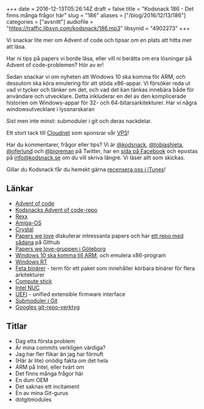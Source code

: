+++
date = 2016-12-13T05:26:14Z
draft = false
title = "Kodsnack 186 - Det finns många frågor här"
slug = "186"
aliases = ["/blog/2016/12/13/186"]
categories = ["avsnitt"]
audiofile = "https://traffic.libsyn.com/kodsnack/186.mp3"
libsynid = "4902273"
+++

Vi snackar lite mer om Advent of code och tipsar om en plats att hitta mer att läsa.

Har ni tips på papers vi borde läsa, eller vill ni berätta om era lösningar på Advent of code-problemen? Hör av er!

Sedan snackar vi om nyheten att Windows 10 ska komma för ARM, och dessutom ska köra emulering för att stöda x86-appar. Vi försöker reda ut vad vi tycker och tänker om det, och vad det kan tänkas innebära både för användare och utvecklare. Detta inkluderar en del av den komplicerade historien om Windows-appar för 32- och 64-bitarsarkitekturer. Har vi några windowsutvecklare i lyssnarskaran

Sist men inte minst: submoduler i git och deras nackdelar.

Ett stort tack till [Cloudnet](http://www.cloudnet.se) som sponsrar vår [VPS](http://en.wikipedia.org/wiki/Virtual_private_server)!

Har du kommentarer, frågor eller tips? Vi är [@kodsnack](https://www.twitter.com/kodsnack), [@tobiashieta](https://www.twitter.com/tobiashieta), [@oferlund](https://www.twitter.com/oferlund) och [@bjoreman](https://www.twitter.com/bjoreman) på Twitter, har en [sida på Facebook](https://www.facebook.com/kodsnack) och epostas på [info@kodsnack.se](mailto:info@kodsnack.se) om du vill skriva längre. Vi läser allt som skickas.

Gillar du Kodsnack får du hemskt gärna [recensera oss i iTunes](http://itunes.apple.com/se/podcast/kodsnack/id561631498?l=en)!

## Länkar ##
* [Advent of code](http://adventofcode.com/)
* [Kodsnacks Advent of code-repo](https://github.com/kodsnack/advent_of_code_2016)
* [Rexx](https://en.wikipedia.org/wiki/Rexx)
* [Amiga-OS](https://en.wikipedia.org/wiki/AmigaOS)
* [Crystal](https://en.wikipedia.org/wiki/Crystal_%28programming_language%29)
* [Papers we love](http://paperswelove.org/) diskuterar intressanta papers och har [ett repo med sådana](https://github.com/papers-we-love/papers-we-love) på GIthub
* [Papers we love-gruppen i Göteborg](https://www.meetup.com/Papers-We-Love-Gothenburg/)
* [Windows 10 ska komma till ARM](http://www.theverge.com/2016/12/7/13866936/microsoft-windows-10-arm-desktop-apps-support-qualcomm), och emulera x86-program
* [Windows RT](https://en.wikipedia.org/wiki/Windows_RT)
* [Feta binärer](https://en.wikipedia.org/wiki/Fat_binary) - term för ett paket som innehåller körbara binärer för flera arkitekturer
* [Compute stick](http://www.intel.se/content/www/se/sv/compute-stick/intel-compute-stick.html)
* [Intel NUC](http://www.intel.se/content/www/se/sv/nuc/overview.html)
* [UEFI](https://en.wikipedia.org/wiki/Unified_Extensible_Firmware_Interface) - unified extensible firmware interface
* [Submoduler i Git](http://paynedigital.com/articles/2011/10/introduction-to-git-submodules)
* [Googles git-repo-verktyg](https://code.google.com/p/git-repo/)

## Titlar ##
* Dag etts första problem
* Är mina commits verkligen värdiga?
* Jag har fler flikar än jag har förnuft
* (Här är lite) onödig fakta om det hela
* ARM på Intel, eller tvärt om
* Det finns många frågor här
* En dum OEM
* Det saknas ett incitament
* En av mina Git-gurus
* dotgitmodules